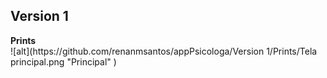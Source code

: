 <h2>Version 1</h2>
<b>Prints</b><br>
![alt](https://github.com/renanmsantos/appPsicologa/Version 1/Prints/Tela principal.png "Principal" )<br><br>
